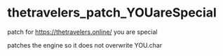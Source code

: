 # thetravelers_patch_YOUareSpecial
patch for https://thetravelers.online/ you are special

patches the engine so it does not overwrite YOU.char
